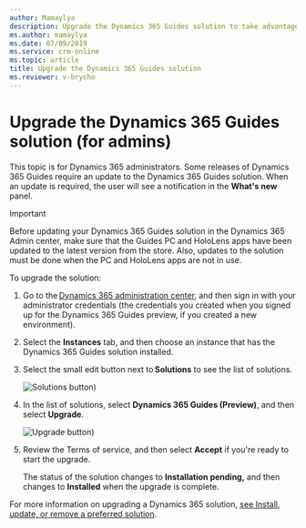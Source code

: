```yaml
---
author: Mamaylya
description: Upgrade the Dynamics 365 Guides solution to take advantage of May release features
ms.author: mamaylya
ms.date: 07/09/2019
ms.service: crm-online
ms.topic: article
title: Upgrade the Dynamics 365 Guides solution
ms.reviewer: v-brycho
---
```


# Upgrade the Dynamics 365 Guides solution (for admins)

This topic is for Dynamics 365 administrators. Some releases of Dynamics 365 Guides require an update to the Dynamics 365 Guides solution. When an update is required, the user will see a notification in the **What's new** panel.

> [!IMPORTANT]
> Before updating your Dynamics 365 Guides solution in the Dynamics 365 Admin center, make sure that the Guides PC and HoloLens apps have been updated to the latest version from the store. Also, updates to the solution must be done when the PC and HoloLens apps are not in use.  

To upgrade the solution:

1. Go to the [Dynamics 365 administration center](https://port.crm.dynamics.com/G/Instances/InstancePicker.aspx), and then sign in with 
your administrator credentials (the credentials you created when you signed up for the Dynamics 365 Guides preview, if 
you created a new environment). 

2. Select the **Instances** tab, and then choose an instance that has the Dynamics 365 Guides solution installed.

3. Select the small edit button next to **Solutions** to see the list of solutions. 
 
   ![Solutions button)](media/solutions.PNG "Solutions button")
 
4. In the list of solutions, select **Dynamics 365 Guides (Preview)**, and then select **Upgrade**.  
 
   ![Upgrade button)](media/upgrade.PNG "Upgrade button")
   
5. Review the Terms of service, and then select **Accept** if you're ready to start the upgrade. 

   The status of the solution changes to **Installation pending,** and then changes to **Installed** when the upgrade is complete. 
 
For more information on upgrading a Dynamics 365 solution, [see Install, update, or remove a preferred solution](https://docs.microsoft.com/dynamics365/customer-engagement/admin/install-remove-preferred-solution).
